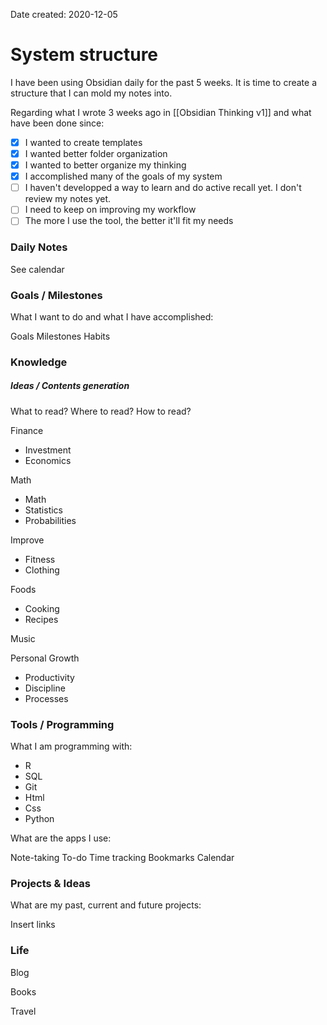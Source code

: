 Date created: 2020-12-05

# System structure

I have been using Obsidian daily for the past 5 weeks. It is time to create a structure that I can mold my notes into.

Regarding what I wrote 3 weeks ago in [[Obsidian Thinking v1]] and what have been done since:

- [x] I wanted to create templates
- [x] I wanted better folder organization
- [x] I wanted to better organize my thinking
- [x] I accomplished many of the goals of my system
- [ ] I haven't developped a way to learn and do active recall yet. I don't review my notes yet.
- [ ] I need to keep on improving my workflow
- [ ] The more I use the tool, the better it'll fit my needs

### Daily Notes

See calendar

### Goals / Milestones

What I want to do and what I have accomplished:

Goals
Milestones
Habits

### Knowledge
##### Ideas / Contents generation

What to read?
Where to read?
How to read?

Finance
* Investment
* Economics

Math
* Math
* Statistics
* Probabilities

Improve
* Fitness
* Clothing

Foods
* Cooking
* Recipes

Music

Personal Growth
* Productivity
* Discipline
* Processes

### Tools / Programming

What I am programming with:

* R
* SQL
* Git
* Html
* Css
* Python

What are the apps I use:

Note-taking
To-do
Time tracking
Bookmarks
Calendar

### Projects & Ideas

What are my past, current and future projects:

Insert links

### Life

Blog

Books

Travel